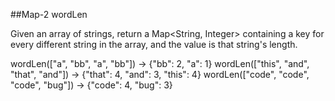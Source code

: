 ##Map-2 wordLen

Given an array of strings, return a Map<String, Integer> containing a key for every different string in the array, and the value is that string's length.

wordLen(["a", "bb", "a", "bb"]) → {"bb": 2, "a": 1}
wordLen(["this", "and", "that", "and"]) → {"that": 4, "and": 3, "this": 4}
wordLen(["code", "code", "code", "bug"]) → {"code": 4, "bug": 3}
